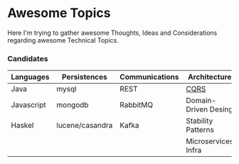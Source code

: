 # Awesome Topics
Here I'm trying to gather awesome Thoughts, Ideas and Considerations regarding awesome Technical Topics.

### Candidates

| Languages  | Persistences    | Communications | Architecture         |
|------------|-----------------|----------------|----------------------|
| Java       | mysql           | REST           | [CQRS](cqrs.md)      |
| Javascript | mongodb         | RabbitMQ       | Domain-Driven Desing |                 
| Haskel     | lucene/casandra | Kafka          | Stability Patterns   |
|            |                 |                | Microservices Infra  |
